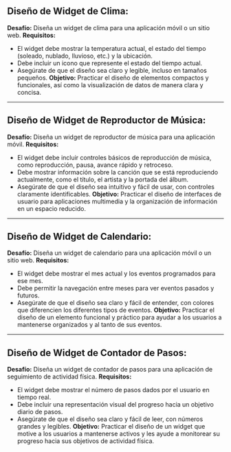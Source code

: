 ## Diseño de Widget de Clima:

**Desafío:** Diseña un widget de clima para una aplicación móvil o un sitio web.
**Requisitos:**
- El widget debe mostrar la temperatura actual, el estado del tiempo (soleado, nublado, lluvioso, etc.) y la ubicación.
- Debe incluir un icono que represente el estado del tiempo actual.
- Asegúrate de que el diseño sea claro y legible, incluso en tamaños pequeños.
**Objetivo:** Practicar el diseño de elementos compactos y funcionales, así como la visualización de datos de manera clara y concisa.

---

## Diseño de Widget de Reproductor de Música:

**Desafío:** Diseña un widget de reproductor de música para una aplicación móvil.
**Requisitos:**
- El widget debe incluir controles básicos de reproducción de música, como reproducción, pausa, avance rápido y retroceso.
- Debe mostrar información sobre la canción que se está reproduciendo actualmente, como el título, el artista y la portada del álbum.
- Asegúrate de que el diseño sea intuitivo y fácil de usar, con controles claramente identificables.
**Objetivo:** Practicar el diseño de interfaces de usuario para aplicaciones multimedia y la organización de información en un espacio reducido.

---

## Diseño de Widget de Calendario:

**Desafío:** Diseña un widget de calendario para una aplicación móvil o un sitio web.
**Requisitos:**
- El widget debe mostrar el mes actual y los eventos programados para ese mes.
- Debe permitir la navegación entre meses para ver eventos pasados y futuros.
- Asegúrate de que el diseño sea claro y fácil de entender, con colores que diferencien los diferentes tipos de eventos.
**Objetivo:** Practicar el diseño de un elemento funcional y práctico para ayudar a los usuarios a mantenerse organizados y al tanto de sus eventos.

---

## Diseño de Widget de Contador de Pasos:

**Desafío:** Diseña un widget de contador de pasos para una aplicación de seguimiento de actividad física.
**Requisitos:**
- El widget debe mostrar el número de pasos dados por el usuario en tiempo real.
- Debe incluir una representación visual del progreso hacia un objetivo diario de pasos.
- Asegúrate de que el diseño sea claro y fácil de leer, con números grandes y legibles.
**Objetivo:** Practicar el diseño de un widget que motive a los usuarios a mantenerse activos y les ayude a monitorear su progreso hacia sus objetivos de actividad física.
